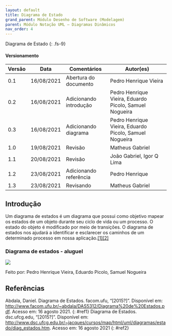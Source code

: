 ```yaml
---
layout: default
title: Diagrama de Estado
grand_parent: Módulo Desenho de Software (Modelagem)
parent: Módulo Notação UML – Diagramas Dinâmicos
nav_order: 4
---
```


Diagrama de Estado
{: .fs-9}

#### Versionamento

| Versão | Data       | Comentários            | Autor(es)                                              |
| ------ | ---------- | ---------------------- | ------------------------------------------------------ |
| 0.1    | 16/08/2021 | Abertura do documento  | Pedro Henrique Vieira                                  |
| 0.2    | 16/08/2021 | Adicionando introdução | Pedro Henrique Vieira, Eduardo Picolo, Samuel Nogueira |
| 0.3    | 16/08/2021 | Adicionando diagrama   | Pedro Henrique Vieira, Eduardo Picolo, Samuel Nogueira |
| 1.0    | 19/08/2021 | Revisão                | Matheus Gabriel                                        |
| 1.1    | 20/08/2021 | Revisão                | João Gabriel, Igor Q Lima                              |
| 1.2    | 23/08/2021 | Adicionando referência | Pedro Henrique                                         |
| 1.3    | 23/08/2021 | Revisando | Matheus Gabriel |

## Introdução

Um diagrama de estados é um diagrama que possui como objetivo mapear os estados de um objeto durante seu ciclo de vida ou um processo. O estado do objeto é modificado por meio de transições. O diagrama de estados nos ajudará a identificar e esclarecer os caminhos de um determinado processo em nossa aplicação.[[1]](#ref1)[[2]](#ref2)

### Diagrama de estados - aluguel

<a href="{{ site.baseurl }}/assets/images/diagrama-de-estados.svg" data-toggle="lightbox">
    <img src="{{ site.baseurl }}/assets/images/diagrama-de-estados.svg" class="img-fluid" />
</a>

Feito por: Pedro Henrique Vieira, Eduardo Picolo, Samuel Nogueira

## Referências

Abdala, Daniel. Diagrama de Estados. facom.ufu, “[2015?]”. Disponível em: <http://www.facom.ufu.br/~abdala/DAS5312/Diagrama%20de%20Estados.pdf>. Acesso em: 16 agosto 2021. 
{: #ref1}
Diagrama de Estados. dsc.ufcg.edu, “[2015?]”. Disponível em: <http://www.dsc.ufcg.edu.br/~jacques/cursos/map/html/uml/diagramas/estado/diag_estados.htm>. Acesso em: 16 agosto 2021
{: #ref2}
